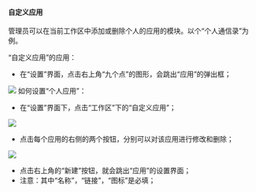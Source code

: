 #### 自定义应用
管理员可以在当前工作区中添加或删除个人的应用的模块。以个“个人通信录”为例。

“自定义应用”的应用：
- 在“设置”界面，点击右上角“九个点”的图形，会跳出“应用”的弹出框；

![](images/应用1.png)
如何设置“个人应用”：

- 在“设置”界面下，点击“工作区”下的“自定义应用”；

![](images/应用2.png)
- 点击每个应用的右侧的两个按钮，分别可以对该应用进行修改和删除；

![](images/应用3.png)
- 点击右上角的“新建”按钮，就会跳出“应用”的设置界面；
- 注意：其中“名称”，“链接”，“图标”是必填；
